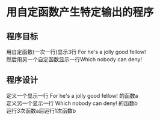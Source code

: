 # 用自定函数产生特定输出的程序

## 程序目标

用自定函数(一次一行)显示3行 For he's a jolly good fellow!  
然后用另一个自定函数显示一行Which nobody can deny!  

## 程序设计

定义一个显示一行 For he's a jolly good fellow! 的函数a  
定义另一个显示一行 Which nobody can deny! 的函数b  
运行3次函数a后运行1次函数b  
